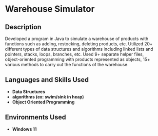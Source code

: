 <h1>Warehouse Simulator</h1>

<h2>Description</h2>
Developed a program in Java to simulate a warehouse of products with functions such as adding, restocking, deleting products, etc. Utilized 20+ different types of data structures and algorithms including linked lists and pointers, stacks, loops, branches, etc. Used 9+ separate helper files, object-oriented programming with products represented as objects, 15+ various methods to carry out the functions of the warehouse.
<br />


<h2>Languages and Skills Used</h2>

- <b>Data Structures</b> 
- <b>algorithms (ex: swim/sink in heap)</b>
- <b>Object Oriented Programming</b>

<h2>Environments Used </h2>

- <b>Windows 11</b> 

<!--
 ```diff
- text in red
+ text in green
! text in orange
# text in gray
@@ text in purple (and bold)@@
```
--!>
